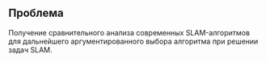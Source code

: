 ## Проблема
Получение сравнительного анализа современных SLAM-алгоритмов для дальнейшего аргументированного выбора алгоритма при решении задач SLAM.